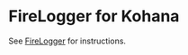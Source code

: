 FireLogger for Kohana
=====================

See [FireLogger](https://github.com/darwin/firelogger.php) for instructions.
